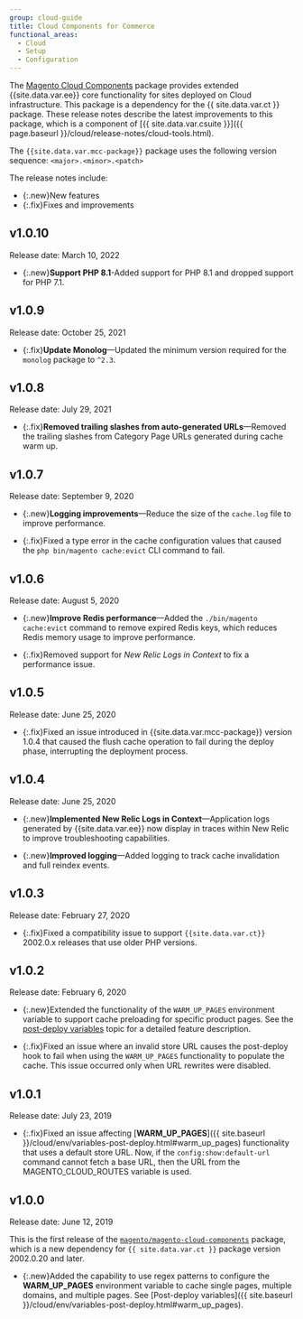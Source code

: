 ```yaml
---
group: cloud-guide
title: Cloud Components for Commerce
functional_areas:
  - Cloud
  - Setup
  - Configuration
---
```


The [Magento Cloud Components](https://github.com/magento/magento-cloud-components) package provides extended {{site.data.var.ee}} core functionality for sites deployed on Cloud infrastructure. This package is a dependency for the {{ site.data.var.ct }} package. These release notes describe the latest improvements to this package, which is a component of [{{ site.data.var.csuite }}]({{ page.baseurl }}/cloud/release-notes/cloud-tools.html).

The `{{site.data.var.mcc-package}}` package uses the following version sequence: `<major>.<minor>.<patch>`

The release notes include:

-  {:.new}New features
-  {:.fix}Fixes and improvements

<!--Add release notes below-->

## v1.0.10

Release date: March 10, 2022

-  {:.new}**Support PHP 8.1**-Added support for PHP 8.1 and dropped support for PHP 7.1.

## v1.0.9

Release date: October 25, 2021

-  {:.fix}**Update Monolog**—Updated the minimum version required for the `monolog` package to `^2.3`.<!-- ACMP-1263 -->

## v1.0.8

Release date: July 29, 2021

-  {:.fix}**Removed trailing slashes from auto-generated URLs**—Removed the trailing slashes from Category Page URLs generated during cache warm up.<!--MCLOUD-7192-->

## v1.0.7

Release date: September 9, 2020

-  {:.new}**Logging improvements**—Reduce the size of the `cache.log` file to improve performance.<!--MCLOUD-6859-->

-  {:.fix}Fixed a type error in the cache configuration values that caused the `php bin/magento cache:evict` CLI command to fail.

## v1.0.6

Release date: August 5, 2020

-  {:.new}**Improve Redis performance**—Added the `./bin/magento cache:evict` command to remove expired Redis keys, which reduces Redis memory usage to improve performance.<!--MCLOUD-6023-->

-  {:.fix}Removed support for *New Relic Logs in Context* to fix a performance issue.<!--MCLOUD-6422-->

## v1.0.5

Release date: June 25, 2020

-  {:.fix}Fixed an issue introduced in {{site.data.var.mcc-package}} version 1.0.4 that caused the flush cache operation to fail during the deploy phase, interrupting the deployment process.

## v1.0.4

Release date: June 25, 2020

-  {:.new}**Implemented New Relic Logs in Context**—Application logs generated by {{site.data.var.ee}} now display in traces within New Relic to improve troubleshooting capabilities.<!--MCLOUD-6029-->

-  {:.new}**Improved logging**—Added logging to track cache invalidation and full reindex events.<!--MCLOUD-6157-->

## v1.0.3

Release date: February 27, 2020

-  {:.fix}Fixed a compatibility issue to support `{{site.data.var.ct}}` 2002.0.x releases that use older PHP versions.

## v1.0.2

Release date: February 6, 2020

-  {:.new}Extended the functionality of the `WARM_UP_PAGES` environment variable to support cache preloading for specific product pages. See the [post-deploy variables]({{site.baseurl}}/cloud/env/variables-post-deploy.html#warm_up_pages) topic for a detailed feature description.<!--MAGECLOUD-4444-->

-  {:.fix}Fixed an issue where an invalid store URL causes the post-deploy hook to fail when using the `WARM_UP_PAGES` functionality to populate the cache. This issue occurred only when URL rewrites were disabled.<!-- MAGECLOUD-4094 -->

## v1.0.1

Release date: July 23, 2019

-  {:.fix}Fixed an issue affecting [**WARM_UP_PAGES**]({{ site.baseurl }}/cloud/env/variables-post-deploy.html#warm_up_pages) functionality that uses a default store URL. Now, if the `config:show:default-url` command cannot fetch a base URL, then the URL from the MAGENTO_CLOUD_ROUTES variable is used.<!-- MAGECLOUD-3866 -->

## v1.0.0

Release date: June 12, 2019

This is the first release of the [`magento/magento-cloud-components`](https://github.com/magento/magento-cloud-components) package, which is a new dependency for `{{ site.data.var.ct }}` package version 2002.0.20 and later.

-  {:.new}Added the capability to use regex patterns to configure the **WARM_UP_PAGES** environment variable to cache single pages, multiple domains, and multiple pages. See [Post-deploy variables]({{ site.baseurl }}/cloud/env/variables-post-deploy.html#warm_up_pages).<!--MAGECLOUD-3258-->
